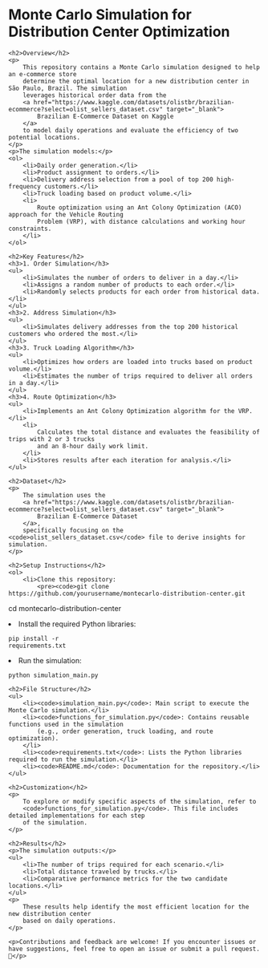 <!DOCTYPE html>
<html lang="en">
<head>
    <meta charset="UTF-8">
    <meta name="viewport" content="width=device-width, initial-scale=1.0">
    <title>Monte Carlo Simulation for Distribution Center Optimization</title>
</head>
<body>
    <h1>Monte Carlo Simulation for Distribution Center Optimization</h1>
    
    <h2>Overview</h2>
    <p>
        This repository contains a Monte Carlo simulation designed to help an e-commerce store 
        determine the optimal location for a new distribution center in São Paulo, Brazil. The simulation 
        leverages historical order data from the 
        <a href="https://www.kaggle.com/datasets/olistbr/brazilian-ecommerce?select=olist_sellers_dataset.csv" target="_blank">
            Brazilian E-Commerce Dataset on Kaggle
        </a> 
        to model daily operations and evaluate the efficiency of two potential locations.
    </p>
    <p>The simulation models:</p>
    <ol>
        <li>Daily order generation.</li>
        <li>Product assignment to orders.</li>
        <li>Delivery address selection from a pool of top 200 high-frequency customers.</li>
        <li>Truck loading based on product volume.</li>
        <li>
            Route optimization using an Ant Colony Optimization (ACO) approach for the Vehicle Routing 
            Problem (VRP), with distance calculations and working hour constraints.
        </li>
    </ol>

    <h2>Key Features</h2>
    <h3>1. Order Simulation</h3>
    <ul>
        <li>Simulates the number of orders to deliver in a day.</li>
        <li>Assigns a random number of products to each order.</li>
        <li>Randomly selects products for each order from historical data.</li>
    </ul>
    <h3>2. Address Simulation</h3>
    <ul>
        <li>Simulates delivery addresses from the top 200 historical customers who ordered the most.</li>
    </ul>
    <h3>3. Truck Loading Algorithm</h3>
    <ul>
        <li>Optimizes how orders are loaded into trucks based on product volume.</li>
        <li>Estimates the number of trips required to deliver all orders in a day.</li>
    </ul>
    <h3>4. Route Optimization</h3>
    <ul>
        <li>Implements an Ant Colony Optimization algorithm for the VRP.</li>
        <li>
            Calculates the total distance and evaluates the feasibility of trips with 2 or 3 trucks 
            and an 8-hour daily work limit.
        </li>
        <li>Stores results after each iteration for analysis.</li>
    </ul>

    <h2>Dataset</h2>
    <p>
        The simulation uses the 
        <a href="https://www.kaggle.com/datasets/olistbr/brazilian-ecommerce?select=olist_sellers_dataset.csv" target="_blank">
            Brazilian E-Commerce Dataset
        </a>, 
        specifically focusing on the <code>olist_sellers_dataset.csv</code> file to derive insights for simulation.
    </p>

    <h2>Setup Instructions</h2>
    <ol>
        <li>Clone this repository:
            <pre><code>git clone https://github.com/yourusername/montecarlo-distribution-center.git
cd montecarlo-distribution-center
            </code></pre>
        </li>
        <li>Install the required Python libraries:
            <pre><code>pip install -r requirements.txt</code></pre>
        </li>
        <li>Run the simulation:
            <pre><code>python simulation_main.py</code></pre>
        </li>
    </ol>

    <h2>File Structure</h2>
    <ul>
        <li><code>simulation_main.py</code>: Main script to execute the Monte Carlo simulation.</li>
        <li><code>functions_for_simulation.py</code>: Contains reusable functions used in the simulation 
            (e.g., order generation, truck loading, and route optimization).
        </li>
        <li><code>requirements.txt</code>: Lists the Python libraries required to run the simulation.</li>
        <li><code>README.md</code>: Documentation for the repository.</li>
    </ul>

    <h2>Customization</h2>
    <p>
        To explore or modify specific aspects of the simulation, refer to 
        <code>functions_for_simulation.py</code>. This file includes detailed implementations for each step 
        of the simulation.
    </p>

    <h2>Results</h2>
    <p>The simulation outputs:</p>
    <ul>
        <li>The number of trips required for each scenario.</li>
        <li>Total distance traveled by trucks.</li>
        <li>Comparative performance metrics for the two candidate locations.</li>
    </ul>
    <p>
        These results help identify the most efficient location for the new distribution center 
        based on daily operations.
    </p>

    <p>Contributions and feedback are welcome! If you encounter issues or have suggestions, feel free to open an issue or submit a pull request. 🚀</p>
</body>
</html>
